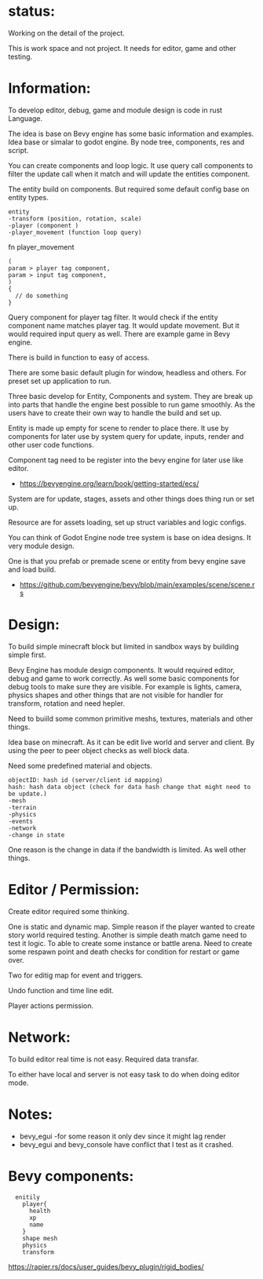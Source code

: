 # status:
Working on the detail of the project.

This is work space and not project. It needs for editor, game and other testing.

# Information:
  To develop editor, debug, game and module design is code in rust Language.

  The idea is base on Bevy engine has some basic information and examples. Idea base or simalar to godot engine. By node tree, components, res and script.

  You can create components and loop logic. It use query call components to filter the update call when it match and will update the entities component.

  The entity build on components. But required some default config base on entity types.

```
entity
-transform (position, rotation, scale)
-player (component )
-player_movement (function loop query)
```

fn player_movement
```
(
param > player tag component,
param > input tag component,
)
{
  // do something
}
```

Query component for player tag filter. It would check if the entity component name matches player tag. It would update movement. But it would required input query as well. There are example game in Bevy engine.

There is build in function to easy of access.




  There are some basic default plugin for window, headless and others. For preset set up application to run.

  Three basic develop for Entity, Components and system. They are break up into parts that handle the engine best possible to run game smoothly. As the users have to create their own way to handle the build and set up.

  Entity is made up empty for scene to render to place there. It use by components for later use by system query for update, inputs, render and other user code functions.

  Component tag need to be register into the bevy engine for later use like editor.

  * https://bevyengine.org/learn/book/getting-started/ecs/

  System are for update, stages, assets and other things does thing run or set up.

  Resource are for assets loading, set up struct variables and logic configs.

  You can think of Godot Engine node tree system is base on idea designs. It very module design.

  One is that you prefab or premade scene or entity from bevy engine save and load build.

  * https://github.com/bevyengine/bevy/blob/main/examples/scene/scene.rs


# Design:
  To build simple minecraft block but limited in sandbox ways by building simple first.



  Bevy Engine has module design components. It would required editor, debug and game to work correctly. 
  As well some basic components for debug tools to make sure they are visible. 
  For example is lights, camera, physics shapes and other things that are not visible for handler for transform, rotation and need hepler.

  Need to buiild some common primitive meshs, textures, materials and other things.

  Idea base on minecraft. As it can be edit live world and server and client.
  By using the peer to peer object checks as well block data.

  Need some predefined material and objects.

```
objectID: hash id (server/client id mapping)
hash: hash data object (check for data hash change that might need to be update.)
-mesh 
-terrain
-physics
-events
-network
-change in state
```
  One reason is the change in data if the bandwidth is limited. As well other things.

# Editor / Permission:
 Create editor required some thinking. 
 
 One is static and dynamic map. Simple reason if the player wanted to create story world required testing. Another is simple death match game need to test it logic. To able to create some instance or battle arena. Need to create some respawn point and death checks for condition for restart or game over.
 
 Two for editig map for event and triggers.

 Undo function and time line edit.

 Player actions permission.

# Network:
  To build editor real time is not easy. Required data transfar.

  To either have local and server is not easy task to do when doing editor mode.

# Notes:
 * bevy_egui -for some reason it only dev since it might lag render
 * bevy_egui and bevy_console have conflict that I test as it crashed.

# Bevy components:

```
  enitily
    player{
      health
      xp
      name
    }
    shape mesh
    physics
    transform
```

https://rapier.rs/docs/user_guides/bevy_plugin/rigid_bodies/